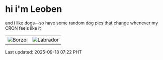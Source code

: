 # hi i'm Leoben

and i like dogs—so have some random dog pics that change whenever my CRON feels like it

|  |  |
|--------|----------|
| ![Borzoi](https://random-dog-vercel.vercel.app/api/random-borzoi?v=1758151331) | ![Labrador](https://random-dog-vercel.vercel.app/api/random-labrador?v=1758151331) |

Last updated: 2025-09-18 07:22 PHT
